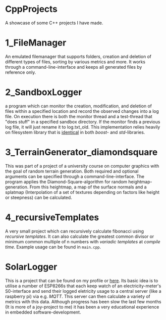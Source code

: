 # CppProjects
A showcase of some C++ projects I have made. 

1_FileManager
=============
An emulated filemanager that supports folders, creation and deletion of different types of files, sorting by various metrics and more. It works through a command-line-interface and keeps all generated files by reference only.

2_SandboxLogger
===============
a program which can monitor the creation, modification, and deletion of files within a specified location and record the observed changes into a log file. On execution there is both the monitor thread and a test-thread that "does stuff" in a specified sandbox directory. If the monitor finds a previous log file, it will just rename it to log.txt_old. This implementation relies heavily on filesystem library that is [identical](https://en.cppreference.com/w/cpp/filesystem) in both *boost*- and *std*-libraries.

3_TerrainGenerator_diamondsquare
================================
This was part of a project of a university course on computer graphics with the goal of random terrain generation. Both required and optional arguments can be specified through a command-line-interface. The program applies the Diamond-Square-algorithm for random heightmap-generation. From this heightmap, a map of the surface normals and a splatmap (Interpolation of a set of textures depending on factors like height or steepness) can be calculated. 

4_recursiveTemplates
====================
A very small project which can recursively calculate fibonacci using *recursive templates*. It can also calculate the greatest common divisor or minimum common multiple of n numbers with *variadic templates* at *compile time*. Example usage can be found in `main.cpp`.

SolarLogger
===========
This is a project that can be found on my profile or [here](https://github.com/ManuelMuehlberger/SolarLogger). Its basic idea is to utilise a number of ESP8266s that each keep watch of an electricity-meter's S0-interface and send their logged eletricity usage to a central server (like a raspberry pi) via e.g. *MQTT*. This server can then calculate a variety of metrics with this data. Although progress has been slow the last few months (It is more of a joy-project to me) it has been a very educational experience in embedded software-development. 

